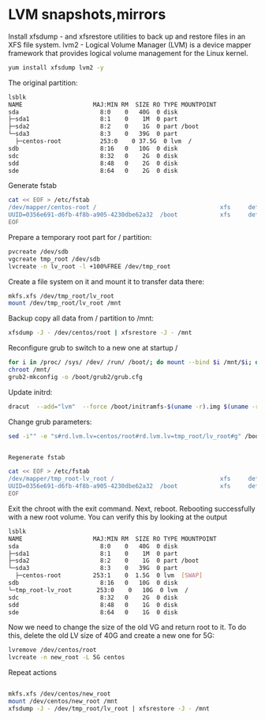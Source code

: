 # LVM snapshots,mirrors


Install xfsdump - and xfsrestore utilities to back up and restore files in an XFS file system.
lvm2 - Logical Volume Manager (LVM) is a device mapper framework that provides logical volume management for the Linux kernel.
```bash
yum install xfsdump lvm2 -y
```


The original partition:

```bash
lsblk
NAME                    MAJ:MIN RM  SIZE RO TYPE MOUNTPOINT
sda                       8:0    0   40G  0 disk 
├─sda1                    8:1    0    1M  0 part 
├─sda2                    8:2    0    1G  0 part /boot
└─sda3                    8:3    0   39G  0 part 
  ├─centos-root           253:0    0 37.5G  0 lvm  /
sdb                       8:16   0   10G  0 disk 
sdc                       8:32   0    2G  0 disk 
sdd                       8:48   0    2G  0 disk 
sde                       8:64   0    2G  0 disk 

```


Generate fstab

```bash
cat << EOF > /etc/fstab
/dev/mapper/centos-root /                                   xfs     defaults        0 0
UUID=0356e691-d6fb-4f8b-a905-4230dbe62a32  /boot            xfs     defaults        0 0
EOF
```

Prepare a temporary root part for / partition:

```bash
pvcreate /dev/sdb
vgcreate tmp_root /dev/sdb
lvcreate -n lv_root -l +100%FREE /dev/tmp_root
```

Create a file system on it and mount it to transfer data there:

```bash
mkfs.xfs /dev/tmp_root/lv_root
mount /dev/tmp_root/lv_root /mnt
```


Backup copy all data from / partition to /mnt:

```bash
xfsdump -J - /dev/centos/root | xfsrestore -J - /mnt
```

Reconfigure grub to switch to a new one at startup /

```bash
for i in /proc/ /sys/ /dev/ /run/ /boot/; do mount --bind $i /mnt/$i; done
chroot /mnt/
grub2-mkconfig -o /boot/grub2/grub.cfg
```

Update initrd:

```bash
dracut  --add="lvm"  --force /boot/initramfs-$(uname -r).img $(uname -r) -M
```


Change grub parameters:

```bash
sed -i"" -e "s#rd.lvm.lv=centos/root#rd.lvm.lv=tmp_root/lv_root#g" /boot/grub2/grub.cfg
```

```bash

Regenerate fstab

cat << EOF > /etc/fstab
/dev/mapper/tmp_root-lv_root /                              xfs     defaults        0 0
UUID=0356e691-d6fb-4f8b-a905-4230dbe62a32  /boot            xfs     defaults        0 0
EOF
```



Exit the chroot with the exit command. Next, reboot.
Rebooting successfully with a new root volume. You can verify this by looking at the output

```bash
lsblk
NAME                    MAJ:MIN RM  SIZE RO TYPE MOUNTPOINT
sda                       8:0    0   40G  0 disk
├─sda1                    8:1    0    1M  0 part
├─sda2                    8:2    0    1G  0 part /boot
└─sda3                    8:3    0   39G  0 part
  ├─centos-root         253:1    0  1.5G  0 lvm  [SWAP]
sdb                       8:16   0   10G  0 disk
└─tmp_root-lv_root       253:0    0   10G  0 lvm  /
sdc                       8:32   0    2G  0 disk
sdd                       8:48   0    1G  0 disk
sde                       8:64   0    1G  0 disk

```


Now we need to change the size of the old VG and return root to it. To do this, delete the old LV size of 40G and create a new one for 5G:

```bash
lvremove /dev/centos/root
lvcreate -n new_root -L 5G centos
```

Repeat actions
```bash

mkfs.xfs /dev/centos/new_root
mount /dev/centos/new_root /mnt
xfsdump -J - /dev/tmp_root/lv_root | xfsrestore -J - /mnt
```






